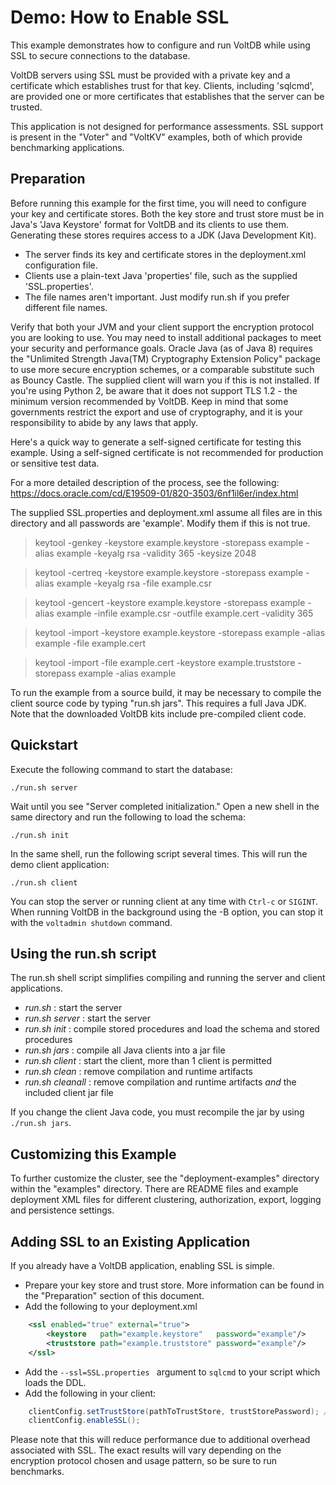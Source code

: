 # Demo: How to Enable SSL

This example demonstrates how to configure and run VoltDB while using SSL to secure connections to the database.

VoltDB servers using SSL must be provided with a private key and a certificate which establishes trust for that key. Clients, including 'sqlcmd', are provided one or more certificates that establishes that the server can be trusted.

This application is not designed for performance assessments. SSL support is present in the "Voter" and "VoltKV" examples, both of which provide benchmarking applications.


Preparation
---------------------------

Before running this example for the first time, you will need to configure your key and certificate stores. Both the key store and trust store must be in Java's 'Java Keystore' format for VoltDB and its clients to use them. Generating these stores requires access to a JDK (Java Development Kit). 
- The server finds its key and certificate stores in the deployment.xml configuration file.
- Clients use a plain-text Java 'properties' file, such as the supplied 'SSL.properties'.
- The file names aren't important. Just modify run.sh if you prefer different file names.

Verify that both your JVM and your client support the encryption protocol you are looking to use. You may need to install additional packages to meet your security and performance goals. Oracle Java (as of Java 8) requires the "Unlimited Strength Java(TM) Cryptography Extension Policy" package to use more secure encryption schemes, or a comparable substitute such as Bouncy Castle. The supplied client will warn you if this is not installed. If you're using Python 2, be aware that it does not support TLS 1.2 - the minimum version recommended by VoltDB. Keep in mind that some governments restrict the export and use of cryptography, and it is your responsibility to abide by any laws that apply.

Here's a quick way to generate a self-signed certificate for testing this example. Using a self-signed certificate is not recommended for production or sensitive test data.

For a more detailed description of the process, see the following:
https://docs.oracle.com/cd/E19509-01/820-3503/6nf1il6er/index.html

The supplied SSL.properties and deployment.xml assume all files are in this directory and all passwords are 'example'. Modify them if this is not true.

> keytool -genkey  -keystore example.keystore -storepass example -alias example -keyalg rsa -validity 365 -keysize 2048

> keytool -certreq -keystore example.keystore -storepass example -alias example -keyalg rsa -file example.csr

> keytool -gencert -keystore example.keystore -storepass example -alias example -infile example.csr -outfile example.cert -validity 365

> keytool -import  -keystore example.keystore -storepass example -alias example -file example.cert

> keytool -import -file example.cert -keystore example.truststore -storepass example -alias example 

To run the example from a source build, it may be necessary to compile the client source code by typing "run.sh jars". This requires a full Java JDK. Note that the downloaded VoltDB kits include pre-compiled client code.


Quickstart
---------------------------
Execute the following command to start the database:

    ./run.sh server

Wait until you see "Server completed initialization."
Open a new shell in the same directory and run the following to load the schema:

    ./run.sh init

In the same shell, run the following script several times. This will run the demo client application:

    ./run.sh client

You can stop the server or running client at any time with `Ctrl-c` or `SIGINT`. When running VoltDB in the background using the -B option, you can stop it with the `voltadmin shutdown` command.


Using the run.sh script
---------------------------
The run.sh shell script simplifies compiling and running the server and client applications.
- *run.sh* : start the server
- *run.sh server* : start the server
- *run.sh init* : compile stored procedures and load the schema and stored procedures
- *run.sh jars* : compile all Java clients into a jar file
- *run.sh client* : start the client, more than 1 client is permitted
- *run.sh clean* : remove compilation and runtime artifacts
- *run.sh cleanall* : remove compilation and runtime artifacts *and* the included client jar file

If you change the client Java code, you must recompile the jar by using `./run.sh jars`.


Customizing this Example
---------------------------
To further customize the cluster, see the "deployment-examples" directory within the "examples" directory. There are README files and example deployment XML files for different clustering, authorization, export, logging and persistence settings.


Adding SSL to an Existing Application
-----------------------------
If you already have a VoltDB application, enabling SSL is simple. 
- Prepare your key store and trust store. More information can be found in the "Preparation" section of this document.
- Add the following to your deployment.xml
```xml
    <ssl enabled="true" external="true">
        <keystore   path="example.keystore"   password="example"/>
        <truststore path="example.truststore" password="example"/>
    </ssl>
```
- Add the `--ssl=SSL.properties ` argument to `sqlcmd` to your script which loads the DDL.
- Add the following in your client:
```java
    clientConfig.setTrustStore(pathToTrustStore, trustStorePassword); // can also use setTrustStoreConfigFromPropertyFile();
    clientConfig.enableSSL();
```

Please note that this will reduce performance due to additional overhead associated with SSL. The exact results will vary depending on the encryption protocol chosen and usage pattern, so be sure to run benchmarks.
